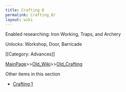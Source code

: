 ```yaml
---
title: Crafting 0
permalink: Crafting_0/
layout: wiki
---
```

Enabled researching: Iron Working, Traps, and Archery

Unlocks: Workshop, Door, Barricade

[[Category: Advances]]

[MainPage](/keeperrl_wiki/ "wikilink")>>[Old_Wiki](/keeperrl_wiki/Old_Wiki "wikilink")>>[Old_Crafting](/keeperrl_wiki/Old_Crafting "wikilink")

Other items in this section
-    [Crafting 1](/keeperrl_wiki/Crafting_1 "wikilink")
